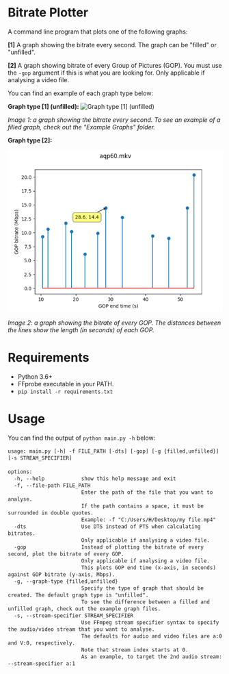 # Bitrate Plotter
A command line program that plots one of the following graphs:

**[1]** A graph showing the bitrate every second. The graph can be "filled" or "unfilled".

**[2]** A graph showing bitrate of every Group of Pictures (GOP). You must use the `-gop` argument if this is what you are looking for. Only applicable if analysing a video file.

You can find an example of each graph type below:

**Graph type [1] (unfilled):**
![Graph type [1] (unfilled)](<https://github.com/CrypticSignal/bitrate-variation-plotter/blob/main/Example%20Graphs/Bitrate%20every%20second%20(unfilled).png>)

_Image 1: a graph showing the bitrate every second. To see an example of a filled graph, check out the "Example Graphs" folder._

**Graph type [2]:**

![Graph type [2]](https://github.com/CrypticSignal/bitrate-plotter/blob/main/Example%20Graphs/Closed%20GOP%20bitrates.png)

_Image 2: a graph showing the bitrate of every GOP. The distances between the lines show the length (in seconds) of each GOP._

# Requirements
- Python 3.6+
- FFprobe executable in your PATH.
- `pip install -r requirements.txt`

# Usage
You can find the output of `python main.py -h` below:
```
usage: main.py [-h] -f FILE_PATH [-dts] [-gop] [-g {filled,unfilled}] [-s STREAM_SPECIFIER]

options:
  -h, --help            show this help message and exit
  -f, --file-path FILE_PATH
                        Enter the path of the file that you want to analyse.
                        If the path contains a space, it must be surrounded in double quotes.
                        Example: -f "C:/Users/H/Desktop/my file.mp4"
  -dts                  Use DTS instead of PTS when calculating bitrates.
                        Only applicable if analysing a video file.
  -gop                  Instead of plotting the bitrate of every second, plot the bitrate of every GOP.
                        Only applicable if analysing a video file.
                        This plots GOP end time (x-axis, in seconds) against GOP bitrate (y-axis, Mbps).
  -g, --graph-type {filled,unfilled}
                        Specify the type of graph that should be created. The default graph type is "unfilled".
                        To see the difference between a filled and unfilled graph, check out the example graph files.
  -s, --stream-specifier STREAM_SPECIFIER
                        Use FFmpeg stream specifier syntax to specify the audio/video stream that you want to analyse.
                        The defaults for audio and video files are a:0 and V:0, respectively.
                        Note that stream index starts at 0.
                        As an example, to target the 2nd audio stream: --stream-specifier a:1
```